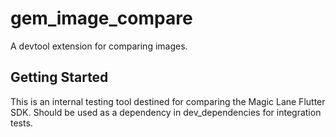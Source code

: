 # gem_image_compare
A devtool extension for comparing images.

## Getting Started
This is an internal testing tool destined for comparing the Magic Lane Flutter SDK.
Should be used as a dependency in dev_dependencies for integration tests.